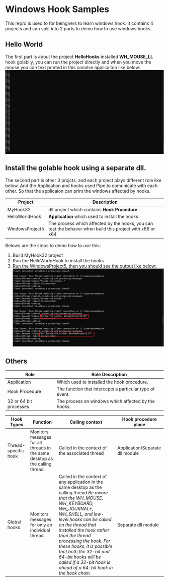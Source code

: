# Windows Hook Samples

This repro is used to for beingners to learn windows hook. It contains 4 projects and can split into 2 parts to demo how to use windows hooks.

## Hello World
The first part is about the project **HelloHooks** installed **WH_MOUSE_LL** hook golablly, you can run the project directly and when you move the mouse you can text printed in this conolse applicaiton like below:
![Hook Print Result](Screenshots/WindowsHookPrintOut.png "hook installed")

## Install the golable hook using a separate dll.
The second part is other 3 projcts, and each project plays different role like below. And the Application and hooks used Pipe to comunicate with each other. So that the applicaion can print the windows affected by hooks.

|Project|Description|
|-|-|
|MyHook32|dll project which contains **Hook Procedure**|
|HelloWorldHook| **Application** which used to install the hooks|
|WindowsProject5| The process which affected by the hooks, you can test the behavor when build this project with x86 or x64|

Belows are the steps to demo how to use this:
1. Build MyHook32 project
1. Run the HelloWorldHook to install the hooks
1. Run the WindowsProject5, then you should see the output like below:
![Hook Results](Screenshots/WindowsHookPrintOutwithPipe.png "hook installed")

## Others
|Role|Role Description|
|-|-|
|Application|Which used to installed the hook procedure.|
|Hook Procedure|The function that intercepts a particular type of event.|
|32 or 64 bit processes|The process on windows which affected by the hooks.|


|Hook Types|Function|Calling context |Hook procedure place|
|-|-|-|-|
|Thread-specific hook|Monitors messages for all threads in the same desktop as the calling thread. |Called in the context of the associated thread |Application/Separate dll module|
|Global hooks|Monitors messages for only an individual thread.|Called in the context of any application in the same desktop as the calling thread.*Be aware that the WH_MOUSE, WH_KEYBOARD, WH_JOURNAL\*, WH_SHELL, and low-level hooks can be called on the thread that installed the hook rather than the thread processing the hook. For these hooks, it is possible that both the 32-bit and 64-bit hooks will be called if a 32-bit hook is ahead of a 64-bit hook in the hook chain.*|Separate dll module|
